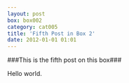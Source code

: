 ```yaml
---
layout: post
box: box002
category: cat005
title: 'Fifth Post in Box 2'
date: 2012-01-01 01:01
---
```

###This is the fifth post on this box###

Hello world.


